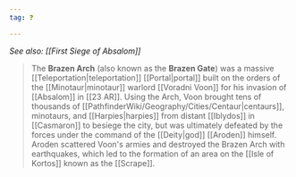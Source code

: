 ```yaml
---
tag: ❓

---
```

*See also: [[First Siege of Absalom]]*
> The **Brazen Arch** (also known as the **Brazen Gate**) was a massive [[Teleportation|teleportation]] [[Portal|portal]] built on the orders of the [[Minotaur|minotaur]] warlord [[Voradni Voon]] for his invasion of [[Absalom]] in [[23 AR]]. Using the Arch, Voon brought tens of thousands of [[PathfinderWiki/Geography/Cities/Centaur|centaurs]], minotaurs, and [[Harpies|harpies]] from distant [[Iblydos]] in [[Casmaron]] to besiege the city, but was ultimately defeated by the forces under the command of the [[Deity|god]] [[Aroden]] himself. Aroden scattered Voon's armies and destroyed the Brazen Arch with earthquakes, which led to the formation of an area on the [[Isle of Kortos]] known as the [[Scrape]].







